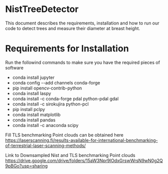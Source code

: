 # NistTreeDetector
This document describes the requirements, installation and how to run our code to detect trees and measure their diameter at breast height.


# Requirements for Installation

Run the followind commands to make sure you have the required pieces of software

* conda install jupyter 
* conda config --add channels conda-forge
* pip install opencv-contrib-python
* conda install laspy
* conda install -c conda-forge pdal python-pdal gdal
* conda install -c sirokujira python-pcl
* pip install pclpy
* conda install matplotlib
* conda install pandas
* conda install -c anaconda scipy


Fill TLS benchmarking Point clouds can be obtained here
https://laserscanning.fi/results-available-for-international-benchmarking-of-terrestrial-laser-scanning-methods/

Link to Downsampled Nist and TLS benchmarking Point clouds
https://drive.google.com/drive/folders/15aW3Npr9lOdxGrswWrsN9wN0g2Q9pBGo?usp=sharing

